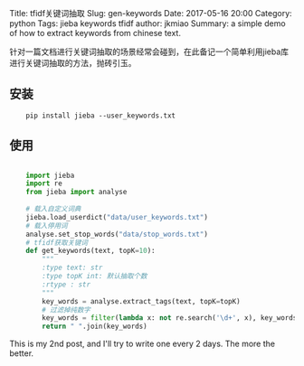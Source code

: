 Title: tfidf关键词抽取
Slug: gen-keywords
Date: 2017-05-16 20:00
Category: python
Tags: jieba keywords tfidf
author: jkmiao
Summary: a simple demo of how to extract keywords from chinese text.


针对一篇文档进行关键词抽取的场景经常会碰到，在此备记一个简单利用jieba库进行关键词抽取的方法，抛砖引玉。

## 安装

```
    pip install jieba --user_keywords.txt
```

## 使用

```python
    
    import jieba
    import re
    from jieba import analyse
    
    # 载入自定义词典
    jieba.load_userdict("data/user_keywords.txt")
    # 载入停用词
    analyse.set_stop_words("data/stop_words.txt")
    # tfidf获取关键词
    def get_keywords(text, topK=10):
        """
        :type text: str
        :type topK int: 默认抽取个数
        :rtype : str
        """
        key_words = analyse.extract_tags(text, topK=topK)
        # 过滤掉纯数字
        key_words = filter(lambda x: not re.search('\d+', x), key_words)
        return " ".join(key_words)

```

This is my 2nd post, and I'll try to write one every 2 days. The more the better.
